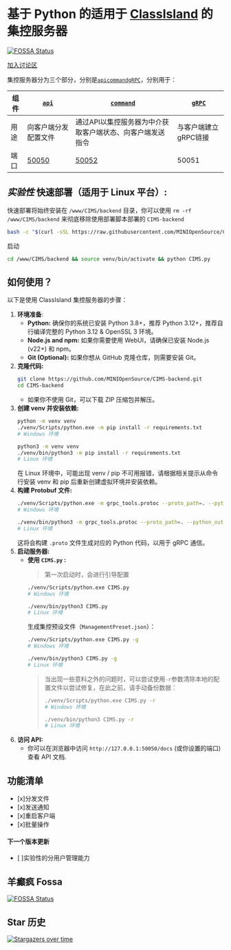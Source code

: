 # 基于 Python 的适用于 [ClassIsland](https://github.com/classisland/classisland) 的集控服务器

[![FOSSA Status](https://app.fossa.com/api/projects/git%2Bgithub.com%2Fkaokao221%2FClassIslandManagementServer.py.svg?type=shield)](https://app.fossa.com/projects/git%2Bgithub.com%2Fkaokao221%2FClassIslandManagementServer.py?ref=badge_shield)

[加入讨论区](https://qm.qq.com/ez2uhHJv2w)

集控服务器分为三个部分，分别是[`api`](./ManagementServer/api.py)[`command`](./ManagementServer/command.py)[`gRPC`](./ManagementServer/gRPC.py)，分别用于：

| 组件 | [`api`](./ManagementServer/api.py)   | [`command`](./ManagementServer/command.py) | [`gRPC`](./ManagementServer/gRPC.py) |
|----|--------------------------------------|--------------------------------------------|--------------------------------------|
| 用途 | 向客户端分发配置文件                           | 通过API以集控服务器为中介获取客户端状态、向客户端发送指令             | 与客户端建立gRPC链接                         |
| 端口 | [50050](http://127.0.0.1:50050/docs) | [50052](http://127.0.0.1:50052/docs)       | 50051                                |

## *实验性* 快速部署（适用于 Linux 平台）:

快速部署将始终安装在 `/www/CIMS/backend` 目录，你可以使用 `rm -rf /www/CIMS/backend` 来彻底移除使用部署脚本部署的 `CIMS-backend`

```bash
bash -c "$(curl -sSL https://raw.githubusercontent.com/MINIOpenSource/CIMS-backend/main/install.sh)"
```

启动

```bash
cd /www/CIMS/backend && source venv/bin/activate && python CIMS.py
```

## 如何使用？

以下是使用 ClassIsland 集控服务器的步骤：

1. **环境准备**:
    *   **Python:** 确保你的系统已安装 Python 3.8+，推荐 Python 3.12+，推荐自行编译完整的 Python 3.12 & OpenSSL 3 环境。
    *   **Node.js and npm:** 如果你需要使用 WebUI，请确保已安装 Node.js (v22+) 和 npm。
    *   **Git (Optional):** 如果你想从 GitHub 克隆仓库，则需要安装 Git。
2. **克隆代码:**
    ```bash
    git clone https://github.com/MINIOpenSource/CIMS-backend.git
    cd CIMS-backend
    ```
    *   如果你不使用 Git，可以下载 ZIP 压缩包并解压。
3. **创建 venv 并安装依赖:**
    ```bash
    python -m venv venv
    ./venv/Scripts/python.exe -m pip install -r requirements.txt
    # Windows 环境
    ```
    ```bash
    python3 -m venv venv
    ./venv/bin/python3 -m pip install -r requirements.txt
    # Linux 环境
    ```
    在 Linux 环境中，可能出现 venv / pip 不可用报错，请根据相关提示从命令行安装 venv 和 pip 后重新创建虚拟环境并安装依赖。
4. **构建 Protobuf 文件:**
    ```bash
    ./venv/Scripts/python.exe -m grpc_tools.protoc --proto_path=. --python_out=. --grpc_python_out=. ./Protobuf/Client/ClientCommandDeliverScReq.proto ./Protobuf/Client/ClientRegisterCsReq.proto ./Protobuf/Command/HeartBeat.proto ./Protobuf/Command/SendNotification.proto ./Protobuf/Enum/CommandTypes.proto ./Protobuf/Enum/Retcode.proto ./Protobuf/Server/ClientCommandDeliverScRsp.proto ./Protobuf/Server/ClientRegisterScRsp.proto ./Protobuf/Service/ClientCommandDeliver.proto ./Protobuf/Service/ClientRegister.proto
    # Windows 环境
    ```
    ```bash
    ./venv/bin/python3 -m grpc_tools.protoc --proto_path=. --python_out=. --grpc_python_out=. ./Protobuf/Client/ClientCommandDeliverScReq.proto ./Protobuf/Client/ClientRegisterCsReq.proto ./Protobuf/Command/HeartBeat.proto ./Protobuf/Command/SendNotification.proto ./Protobuf/Enum/CommandTypes.proto ./Protobuf/Enum/Retcode.proto ./Protobuf/Server/ClientCommandDeliverScRsp.proto ./Protobuf/Server/ClientRegisterScRsp.proto ./Protobuf/Service/ClientCommandDeliver.proto ./Protobuf/Service/ClientRegister.proto
    # Linux 环境
    ```
    这将会构建 `.proto` 文件生成对应的 Python 代码，以用于 gRPC 通信。
5. **启动服务器:**
    *   **使用 `CIMS.py` :**
        > 第一次启动时，会进行引导配置
        ```bash
        ./venv/Scripts/python.exe CIMS.py
        # Windows 环境
        ```
        ```bash
        ./venv/bin/python3 CIMS.py
        # Linux 环境
        ```
        生成集控预设文件（`ManagementPreset.json`）：
        ```bash
        ./venv/Scripts/python.exe CIMS.py -g
        # Windows 环境
        ```
        ```bash
        ./venv/bin/python3 CIMS.py -g
        # Linux 环境
        ```
        > 当出现一些意料之外的问题时，可以尝试使用`-r`参数清除本地的配置文件以尝试修复，在此之前，请手动备份数据：
        > ```bash
        > ./venv/Scripts/python.exe CIMS.py -r
        > # Windows 环境
        > ```
        > ```bash
        > ./venv/bin/python3 CIMS.py -r
        > # Linux 环境
        > ```
6. **访问 API:**
   * 你可以在浏览器中访问 `http://127.0.0.1:50050/docs` (或你设置的端口)查看 API 文档.

## 功能清单

- [x]分发文件
- [x]发送通知
- [x]重启客户端
- [x]批量操作

#### 下一个版本更新

- [ ]实验性的分用户管理能力

## 羊癫疯 Fossa
[![FOSSA Status](https://app.fossa.com/api/projects/git%2Bgithub.com%2Fkaokao221%2FClassIslandManagementServer.py.svg?type=large)](https://app.fossa.com/projects/git%2Bgithub.com%2Fkaokao221%2FClassIslandManagementServer.py?ref=badge_large)

## Star 历史
[![Stargazers over time](https://starchart.cc/kaokao221/ClassIslandManagementServer.py.svg?variant=adaptive)](https://starchart.cc/kaokao221/ClassIslandManagementServer.py)
